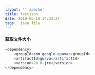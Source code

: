 ```yaml
---
layout: '''apache'
title: fastjson	
date: 2019-06-10 14:33:27
tags:  java file	
---
```


#### 获取文件大小

```java
<dependency>
    <groupId>com.google.guava</groupId>
    <artifactId>guava</artifactId>
    <version>28.0-jre</version>
</dependency>
```
